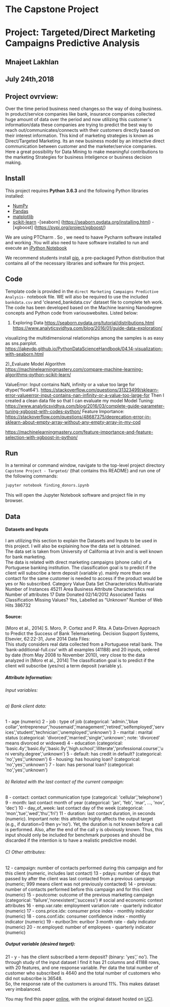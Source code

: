 # The Capstone Project
# Project: Targeted/Direct Marketing Campaigns Predictive Analysis
## Mnajeet Lakhlan
## July 24th,2018

## Project ovrview:
Over the time period business need changes.so the way of doing business. In product/service companies like bank, insurance companies collected huge amount of data over the period and now utilizing this customer's information/data these companies are trying to predict the best way to reach out/communicates/connects with their customers directly based on their interest information. This kind of marketing strategies is known as Direct/Targeted Marketing. Its an new business model by an intractive direct communication between customer and the marketer/service companies. Here a great possibility for Data Mining to make meaningful contributions to the marketing Strategies for business Inteligence or business decision making.

## Install

This project requires **Python 3.6.3** and the following Python libraries installed:

- [NumPy](http://www.numpy.org/)
- [Pandas](http://pandas.pydata.org)
- [matplotlib](http://matplotlib.org/)
- [scikit-learn](http://scikit-learn.org/stable)
 -[seaborn]    (https://seaborn.pydata.org/installing.html)
 -[xgboost] (https://pypi.org/project/xgboost/)
 

We are using PTCharm . So , we need to haave Pycharm software installed and working .You will also need to have software installed to run and execute an [iPython Notebook](http://ipython.org/notebook.html)

We recommend students install [pip](https://pip.pypa.io/en/stable/reference/pip_install/#pip-install-options), a pre-packaged Python distribution that contains all of the necessary libraries and software for this project. 

## Code

Template code is provided in the `direct Marketing Campaigns Predictive Analysis-` notebook file. WE will also be required to use the included `bankdata.csv` and 'cleaned_bankdata.csv' dataset file to complete teh work. 
The code has been developed based on the Machine learning Nanodegree concepts and Python code from variouswebsites. Listed below:
1)	Exploring Data
https://seaborn.pydata.org/tutorial/distributions.html
https://www.analyticsvidhya.com/blog/2016/01/guide-data-exploration/

visualizing the multidimensional relationships among the samples is as easy as sns.pairplot.
https://jakevdp.github.io/PythonDataScienceHandbook/04.14-visualization-with-seaborn.html

2)_Evaluate Model Algorithm
https://machinelearningmastery.com/compare-machine-learning-algorithms-python-scikit-learn/

ValueError: Input contains NaN, infinity or a value too large for dtype('float64').
https://stackoverflow.com/questions/31323499/sklearn-error-valueerror-input-contains-nan-infinity-or-a-value-too-large-for
Then I created a clean data file so that I can evaluate my model
Model Tuning: 
https://www.analyticsvidhya.com/blog/2016/03/complete-guide-parameter-tuning-xgboost-with-codes-python/
Feature Importance:
https://stackoverflow.com/questions/48687375/deprecation-error-in-sklearn-about-empty-array-without-any-empty-array-in-my-cod

https://machinelearningmastery.com/feature-importance-and-feature-selection-with-xgboost-in-python/


## Run

In a terminal or command window, navigate to the top-level project directory `Capstone Project - Targeted/` (that contains this README) and run one of the following commands:

```bash
jupyter notebook finding_donors.ipynb
```

This will open the Jupyter Notebook software and project file in my browser.

## Data

#### Datasets and Inputs 
I am utilizing this section to explain the Datasets and Inputs to be used in this project. I will also be explaining how the data set is obtained.  
The data set is taken from University of California at Irvin and is well known for bank marketing.   
The data is related with direct marketing campaigns (phone calls) of a Portuguese banking institution. The classification goal is to predict if the client will subscribe a term deposit (variable y). mainly more than one contact for the same customer is needed to access if the product would be yes or No subscribed. 
Category Value 
Data Set Characteristics Multivariate 
Number of Instances 45211 
Area Business 
Attribute Characteristics real 
Number of attributes 17 
Date Donated 02/14/2012 
Associated Tasks Classification 
Missing Values? Yes, Labelled as “Unknown” 
Number of Web Hits 386732 
 
#### Source:  
[Moro et al., 2014] S. Moro, P. Cortez and P. Rita. A Data-Driven Approach to Predict the Success of Bank Telemarketing. Decision Support Systems, Elsevier, 62:22-31, June 2014 Data Files:  
This study considers real data collected from a Portuguese retail bank. The ‘bank-additional-full.csv’ with all examples (41188) and 20 inputs, ordered by date (from May 2008 to November 2010), very close to the data analyzed in [Moro et al., 2014] The classification goal is to predict if the client will subscribe (yes/no) a term deposit (variable y). 

 ##### Attribute Information: 
###### Input variables: 
 
 ###### a) Bank client data: 
 1 - age (numeric) 2 - job : type of job (categorical: 'admin.','blue     collar','entrepreneur','housemaid','management','retired','selfemployed','services','student','technician','unemployed','unknown') 3 - marital : marital status (categorical: 'divorced','married','single','unknown'; note: 'divorced' means divorced or widowed) 4 - education (categorical: 'basic.4y','basic.6y','basic.9y','high.school','illiterate','professional.course','uni versity.degree','unknown') 5 - default: has credit in default? (categorical: 'no','yes','unknown') 6 - housing: has housing loan? (categorical: 'no','yes','unknown') 7 - loan: has personal loan? (categorical: 'no','yes','unknown') 
 
###### b) Related with the last contact of the current campaign: 
8 - contact: contact communication type (categorical: 'cellular','telephone')  9 - month: last contact month of year (categorical: 'jan', 'feb', 'mar', ..., 'nov', 'dec') 10 - day_of_week: last contact day of the week (categorical: 'mon','tue','wed','thu','fri') 11 - duration: last contact duration, in seconds (numeric). Important note: this attribute highly affects the output target (e.g., if duration=0 then y='no'). Yet, the duration is not known before a call is performed. Also, after the end of the call y is obviously known. Thus, this input should only be included for benchmark purposes and should be discarded if the intention is to have a realistic predictive model. 
 
###### C) Other attributes:
12 - campaign: number of contacts performed during this campaign and for this client (numeric, includes last contact) 13 - pdays: number of days that passed by after the client was last contacted 
from a previous campaign (numeric; 999 means client was not previously contacted) 14 - previous: number of contacts performed before this campaign and for this client (numeric) 15 - poutcome: outcome of the previous marketing campaign (categorical: 'failure','nonexistent','success') # social and economic context attributes 16 - emp.var.rate: employment variation rate - quarterly indicator (numeric) 17 - cons.price.idx: consumer price index - monthly indicator (numeric)  18 - cons.conf.idx: consumer confidence index - monthly indicator (numeric)  19 - euribor3m: euribor 3 month rate - daily indicator (numeric) 20 - nr.employed: number of employees - quarterly indicator (numeric) 
 
##### Output variable (desired target): 
 
21 - y - has the client subscribed a term deposit? (binary: 'yes’,’ no'). 
The through study of the input dataset I find it has 21 columns and 41188 rows, with 20 features, and one response variable. Per data the total number of customer who subscribed is 4640 and the total number of customers who did not subscribe is 36548.  
So, the response rate of the customers is around 11%. This makes dataset very imbalanced. 

You may find this paper [online](http://media.salford-systems.com/video/tutorial/2015/targeted_marketing.pdf), with the original dataset hosted on [UCI](https://archive.ics.uci.edu/ml/datasets/Bank+Marketing?package=regsel&version=0.2).





